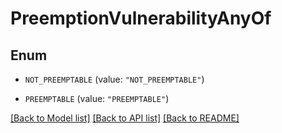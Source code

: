 # PreemptionVulnerabilityAnyOf

## Enum


* `NOT_PREEMPTABLE` (value: `"NOT_PREEMPTABLE"`)

* `PREEMPTABLE` (value: `"PREEMPTABLE"`)


[[Back to Model list]](../README.md#documentation-for-models) [[Back to API list]](../README.md#documentation-for-api-endpoints) [[Back to README]](../README.md)


